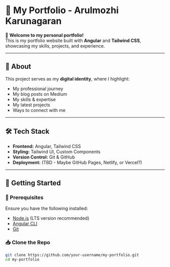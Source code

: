 # 🌟 My Portfolio - Arulmozhi Karunagaran

🚀 **Welcome to my personal portfolio!**  
This is my portfolio website built with **Angular** and **Tailwind CSS**, showcasing my skills, projects, and experience.

---

## 📖 About

This project serves as my **digital identity**, where I highlight:

- My professional journey
- My blog posts on Medium
- My skills & expertise
- My latest projects
- Ways to connect with me

---

## 🛠️ Tech Stack

- **Frontend:** Angular, Tailwind CSS
- **Styling:** Tailwind UI, Custom Components
- **Version Control:** Git & GitHub
- **Deployment:** (TBD - Maybe GitHub Pages, Netlify, or Vercel?)

---

## 🚀 Getting Started

### 🔧 Prerequisites

Ensure you have the following installed:

- [Node.js](https://nodejs.org/) (LTS version recommended)
- [Angular CLI](https://angular.io/cli)
- [Git](https://git-scm.com/)

### 📥 Clone the Repo

```sh
git clone https://github.com/your-username/my-portfolio.git
cd my-portfolio
```
